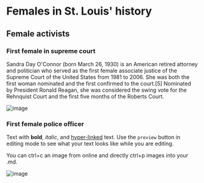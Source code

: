 # Females in St. Louis' history

## Female activists

### First female in supreme court
Sandra Day O'Connor (born March 26, 1930) is an American retired attorney and politician who served as the first female associate justice of the Supreme Court of the United States from 1981 to 2006. She was both the first woman nominated and the first confirmed to the court.[5] Nominated by President Ronald Reagan, she was considered the swing vote for the Rehnquist Court and the first five months of the Roberts Court.

![image](https://user-images.githubusercontent.com/36777574/194356323-61166c3f-c370-485e-a7ca-6de944ac3a44.png)


### First female police officer

Text with **bold**, _italic_, and [hyper-linked](https://ww2.amstat.org/meetings/wsds/2022/index.cfm) text. Use the `preview` button in editing mode to see what your text looks like while you are editing. 

You can ctrl+c an image from online and directly ctrl+p images into your .md. 

![image](https://user-images.githubusercontent.com/75965120/193682607-ecd7c869-8da9-427f-a127-246768618126.png)
